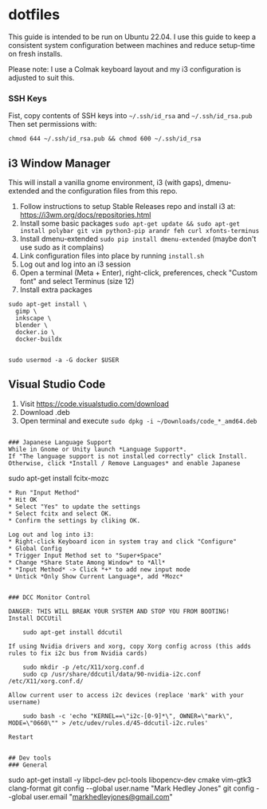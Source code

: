 
# dotfiles

This guide is intended to be run on Ubuntu 22.04.
I use this guide to keep a consistent system configuration between machines and reduce setup-time on fresh installs.

Please note: I use a Colmak keyboard layout and my i3 configuration is adjusted to suit this.

### SSH Keys
Fist, copy contents of SSH keys into `~/.ssh/id_rsa` and `~/.ssh/id_rsa.pub`
Then set permissions with:
```
chmod 644 ~/.ssh/id_rsa.pub && chmod 600 ~/.ssh/id_rsa
```

## i3 Window Manager
This will install a vanilla gnome environment, i3 (with gaps), dmenu-extended and the configuration files from this repo.
1. Follow instructions to setup Stable Releases repo and install i3 at: https://i3wm.org/docs/repositories.html
2. Install some basic packages `sudo apt-get update && sudo apt-get install polybar git vim python3-pip arandr feh curl xfonts-terminus`
3. Install dmenu-extended `sudo pip install dmenu-extended` (maybe don't use sudo as it complains)
4. Link configuration files into place by running `install.sh`
5. Log out and log into an i3 session
6. Open a terminal (Meta + Enter), right-click, preferences, check "Custom font" and select Terminus (size 12)
7. Install extra packages

```
sudo apt-get install \
  gimp \
  inkscape \
  blender \
  docker.io \
  docker-buildx


sudo usermod -a -G docker $USER
```

## Visual Studio Code
1. Visit https://code.visualstudio.com/download
2. Download .deb
3. Open terminal and execute `sudo dpkg -i ~/Downloads/code_*_amd64.deb`

```

### Japanese Language Support
While in Gnome or Unity launch *Language Support*.
If "The language support is not installed correctly" click Install.
Otherwise, click *Install / Remove Languages* and enable Japanese

```
sudo apt-get install fcitx-mozc
```
* Run "Input Method"
* Hit OK
* Select "Yes" to update the settings
* Select fcitx and select OK.
* Confirm the settings by cliking OK.

Log out and log into i3:
* Right-click Keyboard icon in system tray and click "Configure"
* Global Config
* Trigger Input Method set to "Super+Space"
* Change *Share State Among Window* to *All*
* *Input Method* -> Click *+* to add new input mode
* Untick *Only Show Current Language*, add *Mozc*


### DCC Monitor Control

DANGER: THIS WILL BREAK YOUR SYSTEM AND STOP YOU FROM BOOTING!
Install DCCUtil

    sudo apt-get install ddcutil

If using Nvidia drivers and xorg, copy Xorg config across (this adds rules to fix i2c bus from Nvidia cards)

    sudo mkdir -p /etc/X11/xorg.conf.d
    sudo cp /usr/share/ddcutil/data/90-nvidia-i2c.conf /etc/X11/xorg.conf.d/

Allow current user to access i2c devices (replace 'mark' with your username)

    sudo bash -c 'echo "KERNEL==\"i2c-[0-9]*\", OWNER=\"mark\", MODE=\"0660\"" > /etc/udev/rules.d/45-ddcutil-i2c.rules'

Restart


## Dev tools
### General
```
sudo apt-get install -y libpcl-dev pcl-tools libopencv-dev cmake vim-gtk3 clang-format
git config --global user.name "Mark Hedley Jones"
git config --global user.email "markhedleyjones@gmail.com"
```
